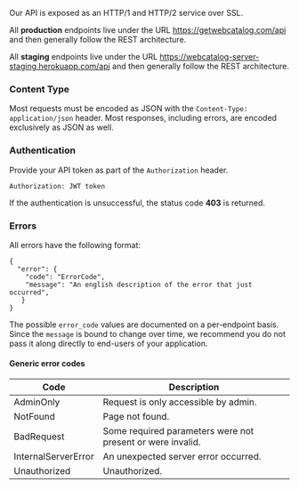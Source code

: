 Our API is exposed as an HTTP/1 and HTTP/2 service over SSL.

All **production** endpoints live under the URL https://getwebcatalog.com/api and then generally follow the REST architecture.

All **staging** endpoints live under the URL https://webcatalog-server-staging.herokuapp.com/api and then generally follow the REST architecture.

### Content Type
Most requests must be encoded as JSON with the `Content-Type: application/json` header. 
Most responses, including errors, are encoded exclusively as JSON as well.

### Authentication
Provide your API token as part of the `Authorization` header.
```
Authorization: JWT token
```

If the authentication is unsuccessful, the status code **403** is returned.

### Errors
All errors have the following format:

```
{
  "error": {
    "code": "ErrorCode",
    "message": "An english description of the error that just occurred",
   }
}
```

The possible `error_code` values are documented on a per-endpoint basis.
Since the `message` is bound to change over time, we recommend you do not pass it along directly to end-users of your application.

#### Generic error codes
| Code           | Description                                               |
|-----------------------|-----------------------------------------------------------|
| AdminOnly             | Request is only accessible by admin.                      |
| NotFound              | Page not found.                                           |
| BadRequest           | Some required parameters were not present or were invalid.|
| InternalServerError	| An unexpected server error occurred.                      |
| Unauthorized	| Unauthorized.                      |